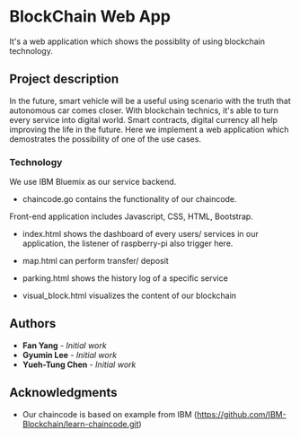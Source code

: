 # BlockChain Web App

It's a web application which shows the possiblity of using blockchain technology.

## Project description

In the future, smart vehicle will be a useful using scenario with the truth that autonomous car comes closer.
With blockchain technics, it's able to turn every service into digital world. Smart contracts, digital currency all help improving the life in the future. Here we implement a web application which demostrates the possibility of one of the use cases.

### Technology

We use IBM Bluemix as our service backend.

- chaincode.go contains the functionality of our chaincode.

Front-end application includes Javascript, CSS, HTML, Bootstrap.

- index.html shows the dashboard of every users/ services in our application, the listener of raspberry-pi also trigger here.

- map.html can perform transfer/ deposit

- parking.html shows the history log of a specific service

- visual_block.html visualizes the content of our blockchain

## Authors

* **Fan Yang** - *Initial work* 
* **Gyumin Lee** - *Initial work* 
* **Yueh-Tung Chen** - *Initial work* 

## Acknowledgments

* Our chaincode is based on example from IBM (https://github.com/IBM-Blockchain/learn-chaincode.git)
